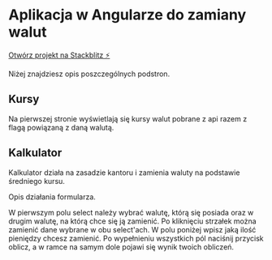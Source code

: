 # Aplikacja w Angularze do zamiany walut 
[Otwórz projekt na Stackblitz ⚡️](https://stackblitz.com/~/github.com/GochanDestroyer/aplikacja-zamiana-walut)

Niżej znajdziesz opis poszczególnych podstron.

## Kursy
Na pierwszej stronie wyświetlają się kursy walut pobrane z api razem z flagą powiązaną z daną walutą.

## Kalkulator
Kalkulator działa na zasadzie kantoru i zamienia waluty na podstawie średniego kursu.

Opis działania formularza.

W pierwszym polu select należy wybrać walutę, którą się posiada oraz w drugim walutę, na którą chce się ją zamienić. Po kliknięciu strzałek można zamienić dane wybrane w obu select'ach. W polu poniżej wpisz jaką ilość pieniędzy chcesz zamienić. Po wypełnieniu wszystkich pól naciśnij przycisk oblicz, a w ramce na samym dole pojawi się wynik twoich obliczeń.